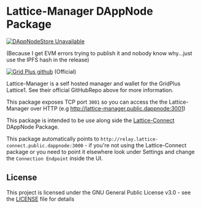 # Lattice-Manager DAppNode Package

[![DAppNodeStore Unavailable](https://img.shields.io/badge/DAppNodeStore-Unavailable-red.svg)](http://my.dappnode/#/installer/%2Fipfs%2FQmad7MEm6sgmWucqHzFwpmiskLubYHV2Jsv1jnc377S5d9)

(Because I get EVM errors trying to publish it and nobody know why...just use the IPFS hash in the release)

[![Grid Plus github](https://img.shields.io/badge/GithubRepo-blue.svg)](https://github.com/gridplus/lattice-manager) (Official)

Lattice-Manager is a self hosted manager and wallet for the GridPlus Lattice1. See their official GitHubRepo above for more information.

This package exposes TCP port `3001` so you can access the the Lattice-Manager over HTTP (e.g http://lattice-manager.public.dappnode:3001)

This package is intended to be use along side the [Lattice-Connect](https://github.com/MysticRyuujin/dappnode-lattice-connect) DAppNode Package.

This package automatically points to `http://relay.lattice-connect.public.dappnode:3000` - if you're not using the Lattice-Connect package or you need to point it elsewhere look under Settings and change the `Connection Endpoint` inside the UI.

## License

This project is licensed under the GNU General Public License v3.0 - see the [LICENSE](LICENSE) file for details

